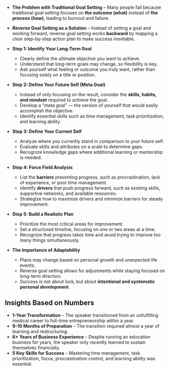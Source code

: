 
- **The Problem with Traditional Goal Setting** – Many people fail because traditional goal setting focuses on **the outcome (what)** instead of **the process (how)**, leading to burnout and failure.
    
- **Reverse Goal Setting as a Solution** – Instead of setting a goal and working forward, reverse goal setting works **backward** by mapping a clear step-by-step action plan to make success inevitable.
    
- **Step 1: Identify Your Long-Term Goal**
    
    - Clearly define the ultimate objective you want to achieve.
    - Understand that long-term goals may change, so flexibility is key.
    - Ask yourself what feeling or outcome you truly want, rather than focusing solely on a title or position.
- **Step 2: Define Your Future Self (Meta Goal)**
    
    - Instead of only focusing on the result, consider the **skills, habits, and mindset** required to achieve the goal.
    - Develop a "meta goal" — the version of yourself that would easily accomplish the objective.
    - Identify essential skills such as time management, task prioritization, and learning ability.
- **Step 3: Define Your Current Self**
    
    - Analyze where you currently stand in comparison to your future self.
    - Evaluate skills and attributes on a scale to determine gaps.
    - Recognize knowledge gaps where additional learning or mentorship is needed.
- **Step 4: Force Field Analysis**
    
    - List the **barriers** preventing progress, such as procrastination, lack of experience, or poor time management.
    - Identify **drivers** that push progress forward, such as existing skills, supportive networks, and available resources.
    - Strategize how to maximize drivers and minimize barriers for steady improvement.
- **Step 5: Build a Realistic Plan**
    
    - Prioritize the most critical areas for improvement.
    - Set a structured timeline, focusing on one or two areas at a time.
    - Recognize that progress takes time and avoid trying to improve too many things simultaneously.
- **The Importance of Adaptability**

    - Plans may change based on personal growth and unexpected life events.
    - Reverse goal setting allows for adjustments while staying focused on long-term direction.
    - Success is not about luck, but about **intentional and systematic personal development**
## Insights Based on Numbers

- **1-Year Transformation** – The speaker transitioned from an unfulfilling medical career to full-time entrepreneurship within a year.
- **9-10 Months of Preparation** – The transition required almost a year of learning and restructuring.
- **6+ Years of Business Experience** – Despite running an education business for years, the speaker only recently learned to sustain themselves financially.
- **5 Key Skills for Success** – Mastering time management, task prioritization, focus, procrastination control, and learning ability was essential.

